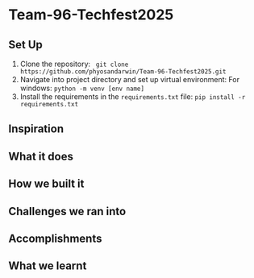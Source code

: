 # Team-96-Techfest2025

## Set Up 

1. Clone the repository:
``` git clone https://github.com/phyosandarwin/Team-96-Techfest2025.git```
2. Navigate into project directory and set up virtual environment:
For windows:
```python -m venv [env name]```
3. Install the requirements in the `requirements.txt` file:
```pip install -r requirements.txt```



## Inspiration



## What it does


## How we built it


## Challenges we ran into



## Accomplishments


## What we learnt


